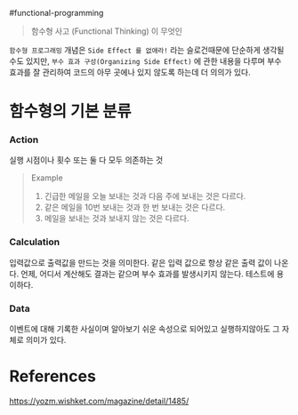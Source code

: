 #functional-programming

> 함수형 사고 (Functional Thinking) 이 무엇인 

`함수형 프로그래밍` 개념은 `Side Effect 를 없애라!` 라는 슬로건때문에 단순하게 생각될 수도 있지만,
`부수 효과 구성(Organizing Side Effect)` 에 관한 내용을 다루며 부수 효과를 잘 관리하여 코드의 아무 곳에나 있지 않도록 하는데 더 의의가 있다.

# 함수형의 기본 분류

### Action
실행 시점이나 횟수 또는 둘 다 모두 의존하는 것 
> Example
> 1. 긴급한 메일을 오늘 보내는 것과 다음 주에 보내는 것은 다르다.
> 2. 같은 메일을 10번 보내는 것과 한 번 보내는 것은 다르다.
> 3. 메일을 보내는 것과 보내지 않는 것은 다르다.

### Calculation
입력값으로 출력값을 만드는 것을 의미한다.
같은 입력 값으로 항상 같은 출력 값이 나온다.
언제, 어디서 계산해도 결과는 같으며 부수 효과를 발생시키지 않는다.
테스트에 용이하다.

### Data
이벤트에 대해 기록한 사실이며 알아보기 쉬운 속성으로 되어있고 실행하지않아도 그 자체로 의미가 있다.



# References
https://yozm.wishket.com/magazine/detail/1485/
